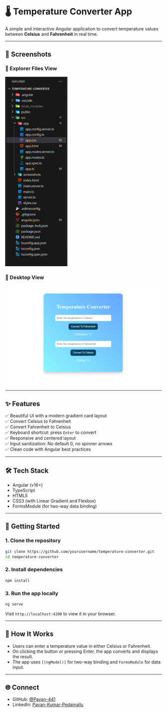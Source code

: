 # 🌡️ Temperature Converter App

A simple and interactive Angular application to convert temperature values between **Celsius** and **Fahrenheit** in real time.

---

## 📸 Screenshots

### 💠 Explorer Files View
<img src="/src/screenshots/FileManager.png" alt="Temperature Converter" width="200"/>

### 💠 Desktop View
<img src="src/screenshots/output.png" alt="Temperature Converter - Conversion Output" />

---

## ✨ Features

✅ Beautiful UI with a modern gradient card layout  
✅ Convert Celsius to Fahrenheit  
✅ Convert Fahrenheit to Celsius  
✅ Keyboard shortcut: press `Enter` to convert  
✅ Responsive and centered layout  
✅ Input sanitization: No default 0, no spinner arrows  
✅ Clean code with Angular best practices

---

## 🛠️ Tech Stack

- Angular (v16+)
- TypeScript
- HTML5
- CSS3 (with Linear Gradient and Flexbox)
- FormsModule (for two-way data binding)

---

## 🚀 Getting Started

### 1. Clone the repository

```bash
git clone https://github.com/yourusername/temperature-converter.git
cd temperature-converter
```

### 2. Install dependencies

```bash
npm install
```

### 3. Run the app locally

```bash
ng serve
```

Visit `http://localhost:4200` to view it in your browser.

---

## 🧠 How It Works

- Users can enter a temperature value in either Celsius or Fahrenheit.
- On clicking the button or pressing Enter, the app converts and displays the result.
- The app uses `[(ngModel)]` for two-way binding and `FormsModule` for data input.

---

## 🌐 Connect

- GitHub: [@Pavan-441](https://github.com/Pavan-441)
- LinkedIn: [Pavan-Kumar-Pedamallu](https://linkedin.com/in/Pavan-Kumar-Pedamallu)

